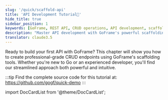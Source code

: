 ```yaml
---
slug: '/quick/scaffold-api'
title: 'API Development Tutorial🌟'
hide_title: true
sidebar_position: 1
keywords: [GoFrame, REST API, CRUD operations, API development, scaffolding tools, backend development, Go programming, web services, database integration, API design]
description: "Master API development with GoFrame's powerful scaffolding tools. This hands-on tutorial walks you through building complete CRUD operations, from database design to API implementation. Perfect for developers looking to quickly build robust REST APIs with Go."
translator: claude3.5
---
```


Ready to build your first API with GoFrame? This chapter will show you how to create professional-grade CRUD endpoints using GoFrame's scaffolding tools. Whether you're new to Go or an experienced developer, you'll find our streamlined approach both powerful and intuitive.

:::tip
Find the complete source code for this tutorial at: https://github.com/gogf/quick-demo
:::

import DocCardList from '@theme/DocCardList';

<DocCardList />